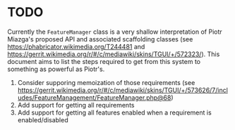 # TODO

Currently the `FeatureManager` class is a very shallow interpretation of Piotr Miazga's proposed
API and associated scaffolding classes (see https://phabricator.wikimedia.org/T244481 and
https://gerrit.wikimedia.org/r/#/c/mediawiki/skins/TGUI/+/572323/). This document aims to list
the steps required to get from this system to something as powerful as Piotr's.

1. Consider supporing memoization of those requirements (see https://gerrit.wikimedia.org/r/#/c/mediawiki/skins/TGUI/+/573626/7/includes/FeatureManagement/FeatureManager.php@68)
2. Add support for getting all requirements
3. Add support for getting all features enabled when a requirement is enabled/disabled
